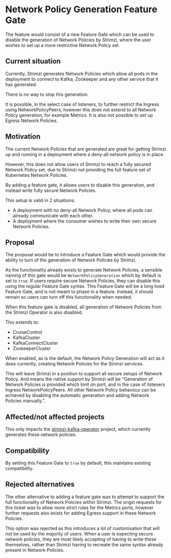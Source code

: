 # Network Policy Generation Feature Gate

The feature would consist of a new Feature Gate which can be used to disable the generation of Network Policies by Strimzi, where the user wishes to set up a more restrictive Network Policy set.

## Current situation

Currently, Strimzi generates Network Policies which allow all pods in the deployment to connect to Kafka, Zookeeper and any other service that it has generated.

There is no way to stop this generation.

It is possible, in the select case of listeners, to further restrict the Ingress using NetworkPolicyPeers, however this does not extend to all Network Policy generation, for example Metrics.
It is also not possible to set up Egress Network Policies. 

## Motivation

The current Network Policies that are generated are great for getting Strimzi up and running in a deployment where a deny-all network policy is in place.

However, this does not allow users of Strimzi to reach a fully secured Network Policy set, due to Strimzi not providing the full feature set of Kubernetes Network Policies.

By adding a feature gate, it allows users to disable this generation, and instead write fully secure Network Policies.

This setup is valid in 2 situations:

* A deployment with no deny-all Network Policy, where all pods can already communicate with each other.
* A deployment where the consumer wishes to write their own secure Network Policies.

## Proposal

The proposal would be to introduce a Feature Gate which would provide the ability to turn of the generation of Network Policies by Strimzi.

As the functionality already exists to generate Network Policies, a sensible naming of this gate would be `NetworkPolicyGeneration` which by default is set to `true`.
If users require secure Network Policies, they can disable this using the regular Feature Gate syntax.
This Feature Gate will be a long lived Feature Gate, and is not meant to phase in a feature. Instead, it should remain so users can turn off this functionality when needed.

When this feature gate is disabled, all generation of Network Policies from the Strimzi Operator is also disabled.

This extends to:

* CruiseControl
* KafkaCluster
* KafkaConnectCluster
* ZookeeperCluster

When enabled, as is the default, the Network Policy Generation will act as it does currently, creating Network Policies for the Strimzi services.

This will leave Strimzi in a position to support all secure setups of Network Policy. And means the native support by Strimzi will be 
"Generation of Network Policies is provided which limit on port, and in the case of listeners Ingress NetworkPolicyPeers. All other Network Policy behaviour can be achieved by disabling the automatic generation and adding Network Policies manually.".

## Affected/not affected projects

This only impacts the [strimzi-kafka-operator](https://github.com/strimzi/strimzi-kafka-operator) project, which currently generates these network policies.

## Compatibility

By setting this Feature Gate to `true` by default, this maintains existing compatibility.

## Rejected alternatives

The other alternative to adding a feature gate was to attempt to support the full functionality of Network Policies within Strimzi.
The origin requests for this ticket was to allow more strict rules for the Metrics ports, however further requests also exists for adding Egress support in these Network Policies.

This option was rejected as this introduces a lot of customisation that will not be used by the majority of users.
When a user is expecting secure network policies, they are most likely accepting of having to write these themselves, rather than Strimzi having to recreate the same syntax already present in Network Policies.
